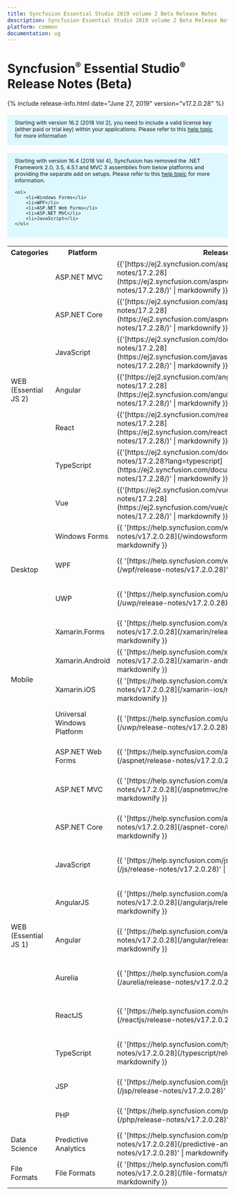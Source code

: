 ```yaml
---
title: Syncfusion Essential Studio 2019 volume 2 Beta Release Notes  
description: Syncfusion Essential Studio 2019 volume 2 Beta Release Notes  
platform: common
documentation: ug
---
```


# Syncfusion<sup style="font-size:70%">&reg;</sup>   Essential Studio<sup style="font-size:70%">&reg;</sup>  Release Notes (Beta) 

{% include release-info.html date="June 27, 2019"   version="v17.2.0.28" %} 

<style>
#license {
    font-size: .88em!important;
margin-top: 1.5em;     margin-bottom: 1.5em;
    background-color: #def8ff;
    padding: 10px 17px 14px;
}
</style>

<div id="license">
Starting with version 16.2 (2018 Vol 2), you need to include a valid license key (either paid or trial key) within your applications. 
Please refer to this <a href="/common/essential-studio/licensing/license-key">help topic</a> for more information 
</div>


<div id="license">
    Starting with version 16.4 (2018 Vol 4), Syncfusion has removed the .NET Framework 2.0, 3.5, 4.5.1 and MVC 3 assemblies from below platforms and providing the separate add on setups.
    Please refer to this <a href="/common/essential-studio/installation/essential-studio-platform-framework-add-ons">help topic</a> for more information.

    <ol>
        <li>Windows Forms</li>
        <li>WPF</li>
        <li>ASP.NET Web Forms</li>
        <li>ASP.NET MVC</li>
        <li>JavaScript</li>
    </ol>

</div>


<table>
<tr>
<th>
Categories</th><th>
Platform</th><th>
Release Notes</th><th>
Read Me</th></tr>
<tr>
<td rowspan="7">
WEB (Essential JS 2)
</td>
<td>
ASP.NET MVC
</td>
<td>{{'[https://ej2.syncfusion.com/aspnetmvc/documentation/release-notes/17.2.28](https://ej2.syncfusion.com/aspnetmvc/documentation/release-notes/17.2.28/)' | markdownify }}
</td>
<td>{{'[http://files2.syncfusion.com/Installs/v17.2.0.28/ReadMe/essential-js2/TypeScript.html](http://files2.syncfusion.com/Installs/v17.2.0.28/ReadMe/essential-js2/ASPMVC.html)' | markdownify }}
</td>
</tr>
<tr>
<td>
ASP.NET Core	
</td>
<td>{{'[https://ej2.syncfusion.com/aspnetcore/documentation/release-notes/17.2.28](https://ej2.syncfusion.com/aspnetcore/documentation/release-notes/17.2.28/)' | markdownify }}
</td>
<td>{{'[http://files2.syncfusion.com/Installs/v17.2.0.28/ReadMe/essential-js2/TypeScript.html](http://files2.syncfusion.com/Installs/v17.2.0.28/ReadMe/essential-js2/ASPNETCORE.html)' | markdownify }}
</td>
</tr>
<tr>
<td>
JavaScript
</td>
<td>{{'[https://ej2.syncfusion.com/documentation/release-notes/17.2.28](https://ej2.syncfusion.com/javascript/documentation/release-notes/17.2.28/)' | markdownify }}
</td>
<td>{{'[http://files2.syncfusion.com/Installs/v17.2.0.28/ReadMe/essential-js2/JavaScript.html](http://files2.syncfusion.com/Installs/v17.2.0.28/ReadMe/essential-js2/JavaScript.html)' | markdownify }}
</td>
</tr>
<tr>
<td>
Angular
</td>
<td>{{'[https://ej2.syncfusion.com/angular/documentation/release-notes/17.2.28](https://ej2.syncfusion.com/angular/documentation/release-notes/17.2.28/)' | markdownify }}
</td>
<td>{{'[http://files2.syncfusion.com/Installs/v17.2.0.28/ReadMe/essential-js2/Angular.html](http://files2.syncfusion.com/Installs/v17.2.0.28/ReadMe/essential-js2/Angular.html)' | markdownify }}
</td>
</tr>
<tr>
<td>
React
</td>
<td>{{'[https://ej2.syncfusion.com/react/documentation/release-notes/17.2.28](https://ej2.syncfusion.com/react/documentation/release-notes/17.2.28/)' | markdownify }}
</td>
<td>{{'[http://files2.syncfusion.com/Installs/v17.2.0.28/ReadMe/essential-js2/React.html](http://files2.syncfusion.com/Installs/v17.2.0.28/ReadMe/essential-js2/React.html)' | markdownify }}
</td>
</tr>
<tr>
<td>
TypeScript
</td>
<td>{{'[https://ej2.syncfusion.com/documentation/release-notes/17.2.28?lang=typescript](https://ej2.syncfusion.com/documentation/release-notes/17.2.28/)' | markdownify }}
</td>
<td>{{'[http://files2.syncfusion.com/Installs/v17.2.0.28/ReadMe/essential-js2/TypeScript.html](http://files2.syncfusion.com/Installs/v17.2.0.28/ReadMe/essential-js2/TypeScript.html)' | markdownify }}
</td>
</tr>
<tr>
<td>
Vue
</td>
<td>{{'[https://ej2.syncfusion.com/vue/documentation/release-notes/17.2.28](https://ej2.syncfusion.com/vue/documentation/release-notes/17.2.28/)' | markdownify }}
</td>
<td>{{'[http://files2.syncfusion.com/Installs/v17.2.0.28/ReadMe/essential-js2/Vue.html](http://files2.syncfusion.com/Installs/v17.2.0.28/ReadMe/essential-js2/Vue.html)' | markdownify }}
</td>
</tr>
<tr>
<td rowspan="3">
Desktop
</td>
<td>
Windows Forms
</td>
<td>{{ '[https://help.syncfusion.com/windowsforms/release-notes/v17.2.0.28](/windowsforms/release-notes/v17.2.0.28)' | markdownify }}
</td>
<td>{{ '[http://files2.syncfusion.com/Installs/v17.2.0.28/ReadMe/WindowsForms.html](http://files2.syncfusion.com/Installs/v17.2.0.28/ReadMe/WindowsForms.html)' | markdownify }}
</td>
</tr>
<tr>
<td>
WPF
</td>
<td>{{ '[https://help.syncfusion.com/wpf/release-notes/v17.2.0.28](/wpf/release-notes/v17.2.0.28)' | markdownify }}
</td>
<td>{{ '[http://files2.syncfusion.com/Installs/v17.2.0.28/ReadMe/WPF.html](http://files2.syncfusion.com/Installs/v17.2.0.28/ReadMe/WPF.html)' | markdownify }}
</td>
</tr>
<tr>
<td>
UWP
</td>
<td>{{ '[https://help.syncfusion.com/uwp/release-notes/v17.2.0.28](/uwp/release-notes/v17.2.0.28)' | markdownify }}
</td>
<td>{{ '[http://files2.syncfusion.com/Installs/v17.2.0.28/ReadMe/UniversalWindows.html](http://files2.syncfusion.com/Installs/v17.2.0.28/ReadMe/UniversalWindows.html)' | markdownify }}
</td>
</tr>
<tr>
<td rowspan="4">
Mobile
</td>
<td>
Xamarin.Forms
</td>
<td>{{ '[https://help.syncfusion.com/xamarin/release-notes/v17.2.0.28](/xamarin/release-notes/v17.2.0.28)' | markdownify }}
</td>
<td>{{ '[http://files2.syncfusion.com/Installs/v17.2.0.28/ReadMe/Xamarin_Forms.html](http://files2.syncfusion.com/Installs/v17.2.0.28/ReadMe/Xamarin_Forms.html)' | markdownify }}
</td>
</tr>
<tr>
<td>
Xamarin.Android
</td>
<td>{{ '[https://help.syncfusion.com/xamarin-android/release-notes/v17.2.0.28](/xamarin-android/release-notes/v17.2.0.28)' | markdownify }}
</td>
<td>{{ '[http://files2.syncfusion.com/Installs/v17.2.0.28/ReadMe/Xamarin_Forms.html](http://files2.syncfusion.com/Installs/v17.2.0.28/ReadMe/Xamarin_Forms.html)' | markdownify }}
</td>
</tr>
<tr>
<td>
Xamarin.iOS
</td>
<td>{{ '[https://help.syncfusion.com/xamarin-ios/release-notes/v17.2.0.28](/xamarin-ios/release-notes/v17.2.0.28)' | markdownify }}
</td>
<td>{{ '[http://files2.syncfusion.com/Installs/v17.2.0.28/ReadMe/Xamarin_Forms.html](http://files2.syncfusion.com/Installs/v17.2.0.28/ReadMe/Xamarin_Forms.html)' | markdownify }}
</td>
</tr>
<tr>
<td>
Universal Windows Platform
</td>
<td>{{ '[https://help.syncfusion.com/uwp/release-notes/v17.2.0.28](/uwp/release-notes/v17.2.0.28)' | markdownify }}
</td>
<td>{{ '[http://files2.syncfusion.com/Installs/v17.2.0.28/ReadMe/UniversalWindows.html](http://files2.syncfusion.com/Installs/v17.2.0.28/ReadMe/UniversalWindows.html)' | markdownify }}
</td>
</tr>
<tr>
<td rowspan="11">
WEB (Essential JS 1)
</td>
<td>
ASP.NET Web Forms
</td>
<td>{{ '[https://help.syncfusion.com/aspnet/release-notes/v17.2.0.28](/aspnet/release-notes/v17.2.0.28)' | markdownify }}
</td>
<td>{{ '[http://files2.syncfusion.com/Installs/v17.2.0.28/ReadMe/essential-js1/ASP.html](http://files2.syncfusion.com/Installs/v17.2.0.28/ReadMe/essential-js1/ASP.html)' | markdownify }}
</td>
</tr>
<tr>
<td>
ASP.NET MVC
</td>
<td>{{ '[https://help.syncfusion.com/aspnetmvc/release-notes/v17.2.0.28](/aspnetmvc/release-notes/v17.2.0.28)' | markdownify }}
</td>
<td>{{ '[http://files2.syncfusion.com/Installs/v17.2.0.28/ReadMe/essential-js1/ASPMVC.html](http://files2.syncfusion.com/Installs/v17.2.0.28/ReadMe/essential-js1/ASPMVC.html)' | markdownify }}
</td>
</tr>
<tr>
<td>
ASP.NET Core
</td>
<td>{{ '[https://help.syncfusion.com/aspnet-core/release-notes/v17.2.0.28](/aspnet-core/release-notes/v17.2.0.28)' | markdownify }}
</td>
<td>
{{ '[http://files2.syncfusion.com/Installs/v17.2.0.28/ReadMe/essential-js1/ASPNETCORE.html](http://files2.syncfusion.com/Installs/v17.2.0.28/ReadMe/essential-js1/ASPNETCORE.html)' | markdownify }}
</td>
</tr>
<tr>
<td>
JavaScript
</td>
<td>{{ '[https://help.syncfusion.com/js/release-notes/v17.2.0.28](/js/release-notes/v17.2.0.28)' | markdownify }}
</td>
<td>{{ '[http://files2.syncfusion.com/Installs/v17.2.0.28/ReadMe/essential-js1/JavaScript.html](http://files2.syncfusion.com/Installs/v17.2.0.28/ReadMe/essential-js1/JavaScript.html)' | markdownify }}
</td>
</tr>
<tr>
<td>
AngularJS
</td>
<td>{{ '[https://help.syncfusion.com/angularjs/release-notes/v17.2.0.28](/angularjs/release-notes/v17.2.0.28)' | markdownify }}
</td>
<td>{{ '[http://files2.syncfusion.com/Installs/v17.2.0.28/ReadMe/essential-js1/AngularJS.html](http://files2.syncfusion.com/Installs/v17.2.0.28/ReadMe/essential-js1/AngularJS.html)' | markdownify }}
</td>
</tr>
<tr>
<td>
Angular
</td>
<td>{{ '[https://help.syncfusion.com/angular/release-notes/v17.2.0.28](/angular/release-notes/v17.2.0.28)' | markdownify }}
</td>
<td>{{ '[http://files2.syncfusion.com/Installs/v17.2.0.28/ReadMe/essential-js1/Angular.html](http://files2.syncfusion.com/Installs/v17.2.0.28/ReadMe/essential-js1/Angular.html)' | markdownify }}
</td>
</tr>
<tr>
<td>
Aurelia
</td>
<td>{{ '[https://help.syncfusion.com/aurelia/release-notes/v17.2.0.28](/aurelia/release-notes/v17.2.0.28)' | markdownify }}
</td>
<td>{{ '[http://files2.syncfusion.com/Installs/v17.2.0.28/ReadMe/essential-js1/Aurelia.html](http://files2.syncfusion.com/Installs/v17.2.0.28/ReadMe/essential-js1/Aurelia.html)' | markdownify }}
</td>
</tr>
<tr>
<td>
ReactJS
</td>
<td>{{ '[https://help.syncfusion.com/reactjs/release-notes/v17.2.0.28](/reactjs/release-notes/v17.2.0.28)' | markdownify }}
</td>
<td>{{ '[http://files2.syncfusion.com/Installs/v17.2.0.28/ReadMe/essential-js1/ReactJS.html](http://files2.syncfusion.com/Installs/v17.2.0.28/ReadMe/essential-js1/ReactJS.html)' | markdownify }}
</td>
</tr>
<tr>
<td>
TypeScript
</td>
<td>{{ '[https://help.syncfusion.com/typescript/release-notes/v17.2.0.28](/typescript/release-notes/v17.2.0.28)' | markdownify }}
</td>
<td>{{ '[http://files2.syncfusion.com/Installs/v17.2.0.28/ReadMe/essential-js1/TypeScript.html](http://files2.syncfusion.com/Installs/v17.2.0.28/ReadMe/essential-js1/TypeScript.html)' | markdownify }}
</td>
</tr>
<tr>
<td>
JSP
</td>
<td>{{ '[https://help.syncfusion.com/jsp/release-notes/v17.2.0.28](/jsp/release-notes/v17.2.0.28)' | markdownify }}
</td>
<td>{{ '[http://files2.syncfusion.com/Installs/v17.2.0.28/ReadMe/essential-js1/JSP.html](http://files2.syncfusion.com/Installs/v17.2.0.28/ReadMe/essential-js1/JSP.html)' | markdownify }}
</td>
</tr>
<tr>
<td>
PHP
</td>
<td>{{ '[https://help.syncfusion.com/php/release-notes/v17.2.0.28](/php/release-notes/v17.2.0.28)' | markdownify }}
</td>
<td>{{ '[http://files2.syncfusion.com/Installs/v17.2.0.28/ReadMe/essential-js1/PHP.html](http://files2.syncfusion.com/Installs/v17.2.0.28/ReadMe/essential-js1/PHP.html)' | markdownify }}
</td>
</tr>
<tr>
<td>
Data Science
</td>
<td>
Predictive Analytics
</td>
<td>{{ '[https://help.syncfusion.com/predictive-analytics/release-notes/v17.2.0.28](/predictive-analytics/release-notes/v17.2.0.28)' | markdownify }}
</td>
<td>
</td>
</tr>
<tr>
<td>
File Formats
</td>
<td>
File Formats
</td>
<td>{{ '[https://help.syncfusion.com/file-formats/release-notes/v17.2.0.28](/file-formats/release-notes/v17.2.0.28)' | markdownify }}
</td>
<td>
</td>
</tr>
</table>